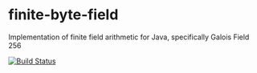# finite-byte-field
Implementation of finite field arithmetic for Java, specifically Galois Field 256

[![Build Status](https://travis-ci.org/TheBrownMotie/finite-byte-field.svg?branch=master)](https://travis-ci.org/TheBrownMotie/finite-byte-field)